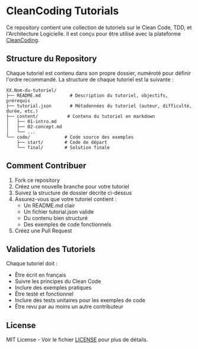 # CleanCoding Tutorials

Ce repository contient une collection de tutoriels sur le Clean Code, TDD, et l'Architecture Logicielle. Il est conçu pour être utilisé avec la plateforme [CleanCoding](https://cleancoding.fr).

## Structure du Repository

Chaque tutoriel est contenu dans son propre dossier, numéroté pour définir l'ordre recommandé. La structure de chaque tutoriel est la suivante :

```
XX.Nom-du-tutoriel/
├── README.md           # Description du tutoriel, objectifs, prérequis
├── tutorial.json       # Métadonnées du tutoriel (auteur, difficulté, durée, etc.)
├── content/           # Contenu du tutoriel en markdown
│   ├── 01-intro.md
│   ├── 02-concept.md
│   └── ...
└── code/             # Code source des exemples
    ├── start/        # Code de départ
    └── final/        # Solution finale
```

## Comment Contribuer

1. Fork ce repository
2. Créez une nouvelle branche pour votre tutoriel
3. Suivez la structure de dossier décrite ci-dessus
4. Assurez-vous que votre tutoriel contient :
   - Un README.md clair
   - Un fichier tutorial.json valide
   - Du contenu bien structuré
   - Des exemples de code fonctionnels
5. Créez une Pull Request

## Validation des Tutoriels

Chaque tutoriel doit :
- Être écrit en français
- Suivre les principes du Clean Code
- Inclure des exemples pratiques
- Être testé et fonctionnel
- Inclure des tests unitaires pour les exemples de code
- Être revu par au moins un autre contributeur

## License

MIT License - Voir le fichier [LICENSE](LICENSE) pour plus de détails.
